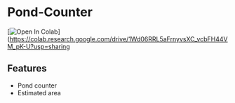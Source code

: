 # Pond-Counter

[![Open In Colab](https://colab.research.google.com/assets/colab-badge.svg)](https://colab.research.google.com/drive/1Wd06RRL5aFrnyvsXC_vcbFH44VM_pK-U?usp=sharing

## Features
- Pond counter
- Estimated area
